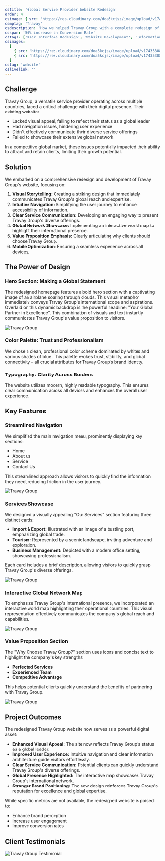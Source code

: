 ```yaml
---
cstitle: 'Global Service Provider Website Redesign'
order: 4
csimage: { src: 'https://res.cloudinary.com/doa5kcjsz/image/upload/v1743530897/travaygroup-3_t8upsi.png', alt: 'Travay Group Cover' }
csmptag: 'Travay'
csdescription: 'How we helped Travay Group with a complete redesign of their website to improve user experience and navigation'
csspan: '50% increase in Conversion Rate'
cstags: ['User Interface Redesign', 'Website Development', 'Information Architecture']
csimages:
  [
    { src: 'https://res.cloudinary.com/doa5kcjsz/image/upload/v1743530891/travaygroup_wy8odh.png', alt: 'Image' },
    { src: 'https://res.cloudinary.com/doa5kcjsz/image/upload/v1743530893/travaygroup-2_iztt7k.svg', alt: 'Image' },
  ]
cstag: 'website'
cslivelink: ''
---
```


## Challenge

Travay Group, a versatile service provider operating across multiple countries, faced a critical challenge with their digital presence. Their existing website:

- Lacked visual appeal, failing to reflect their status as a global leader
- Had navigation issues, hindering user experience
- Didn't effectively communicate their diverse service offerings
- Failed to showcase their extensive global network

In a competitive global market, these issues potentially impacted their ability to attract and retain clients, limiting their growth potential.

## Solution

We embarked on a comprehensive redesign and development of Travay Group's website, focusing on:

1. **Visual Storytelling:** Creating a striking design that immediately communicates Travay Group's global reach and expertise.
2. **Intuitive Navigation:** Simplifying the user journey to enhance accessibility of information.
3. **Clear Service Communication:** Developing an engaging way to present Travay Group's diverse offerings.
4. **Global Network Showcase:** Implementing an interactive world map to highlight their international presence.
5. **Value Proposition Emphasis:** Clearly articulating why clients should choose Travay Group.
6. **Mobile Optimization:** Ensuring a seamless experience across all devices.

## The Power of Design

### Hero Section: Making a Global Statement

The redesigned homepage features a bold hero section with a captivating image of an airplane soaring through clouds. This visual metaphor immediately conveys Travay Group's international scope and aspirations. Overlaid on this dynamic backdrop is the powerful headline: "Your Global Partner in Excellence". This combination of visuals and text instantly communicates Travay Group's value proposition to visitors.

![Travay Group](https://res.cloudinary.com/doa5kcjsz/image/upload/v1743530897/travaygroup-3_t8upsi.png)

### Color Palette: Trust and Professionalism

We chose a clean, professional color scheme dominated by whites and various shades of blue. This palette evokes trust, stability, and global connectivity – all crucial attributes for Travay Group's brand identity.

### Typography: Clarity Across Borders

The website utilizes modern, highly readable typography. This ensures clear communication across all devices and enhances the overall user experience.

## Key Features

### Streamlined Navigation

We simplified the main navigation menu, prominently displaying key sections:

- Home
- About us
- Service
- Contact Us

This streamlined approach allows visitors to quickly find the information they need, reducing friction in the user journey.

![Travay Group](https://res.cloudinary.com/doa5kcjsz/image/upload/v1743530898/travaygroup-5_nzcivz.png)

### Services Showcase

We designed a visually appealing "Our Services" section featuring three distinct cards:

- **Import & Export:** Illustrated with an image of a bustling port, emphasizing global trade.
- **Tourism:** Represented by a scenic landscape, inviting adventure and exploration.
- **Business Management:** Depicted with a modern office setting, showcasing professionalism.

Each card includes a brief description, allowing visitors to quickly grasp Travay Group's diverse offerings.

![Travay Group](https://res.cloudinary.com/doa5kcjsz/image/upload/v1743530905/travaygroup-6_laukp7.png)

### Interactive Global Network Map

To emphasize Travay Group's international presence, we incorporated an interactive world map highlighting their operational countries. This visual representation effectively communicates the company's global reach and capabilities.

![Travay Group](https://res.cloudinary.com/doa5kcjsz/image/upload/v1743530900/travaygroup-7_bent2u.png)

### Value Proposition Section

The "Why Choose Travay Group?" section uses icons and concise text to highlight the company's key strengths:

- **Perfected Services**
- **Experienced Team**
- **Competitive Advantage**

This helps potential clients quickly understand the benefits of partnering with Travay Group.

![Travay Group](https://res.cloudinary.com/doa5kcjsz/image/upload/v1743530903/travaygroup-8_jbpdsw.png)

## Project Outcomes

The redesigned Travay Group website now serves as a powerful digital asset:

- **Enhanced Visual Appeal:** The site now reflects Travay Group's status as a global leader.
- **Improved User Experience:** Intuitive navigation and clear information architecture guide visitors effortlessly.
- **Clear Service Communication:** Potential clients can quickly understand Travay Group's diverse offerings.
- **Global Presence Highlighted:** The interactive map showcases Travay Group's international network.
- **Stronger Brand Positioning:** The new design reinforces Travay Group's reputation for excellence and global expertise.

While specific metrics are not available, the redesigned website is poised to:

- Enhance brand perception
- Increase user engagement
- Improve conversion rates

## Client Testimonials

![Travay Group Testimonial](/portfolio/travaygroup-testimonial.png)
